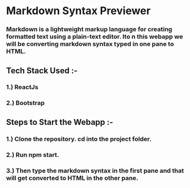 # Markdown Syntax Previewer
### Markdown is a lightweight markup language for creating formatted text using a plain-text editor. Ito n this webapp we will be converting markdown syntax typed in one pane to HTML.

## Tech Stack Used :- 
### 1.) ReactJs
### 2.) Bootstrap

## Steps to Start the Webapp :-
### 1.) Clone the repository. cd into the project folder.
### 2.) Run npm start.
### 3.) Then type the markdown syntax in the first pane and that will get converted to HTML in the other pane.
